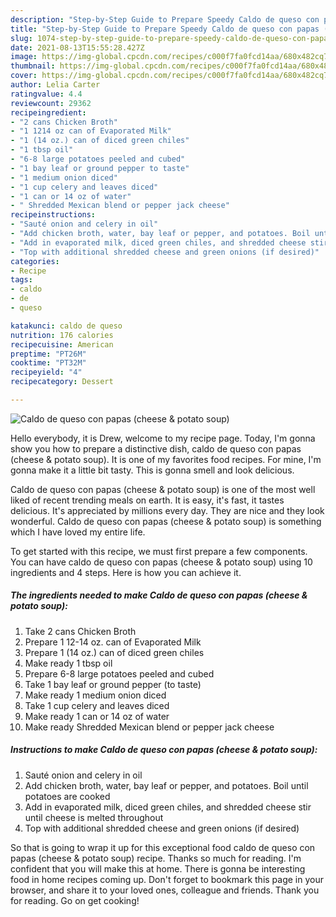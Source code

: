 ```yaml
---
description: "Step-by-Step Guide to Prepare Speedy Caldo de queso con papas (cheese &amp;amp; potato soup)"
title: "Step-by-Step Guide to Prepare Speedy Caldo de queso con papas (cheese &amp;amp; potato soup)"
slug: 1074-step-by-step-guide-to-prepare-speedy-caldo-de-queso-con-papas-cheese-and-amp-potato-soup
date: 2021-08-13T15:55:28.427Z
image: https://img-global.cpcdn.com/recipes/c000f7fa0fcd14aa/680x482cq70/caldo-de-queso-con-papas-cheese-potato-soup-recipe-main-photo.jpg
thumbnail: https://img-global.cpcdn.com/recipes/c000f7fa0fcd14aa/680x482cq70/caldo-de-queso-con-papas-cheese-potato-soup-recipe-main-photo.jpg
cover: https://img-global.cpcdn.com/recipes/c000f7fa0fcd14aa/680x482cq70/caldo-de-queso-con-papas-cheese-potato-soup-recipe-main-photo.jpg
author: Lelia Carter
ratingvalue: 4.4
reviewcount: 29362
recipeingredient:
- "2 cans Chicken Broth"
- "1 1214 oz can of Evaporated Milk"
- "1 (14 oz.) can of diced green chiles"
- "1 tbsp oil"
- "6-8 large potatoes peeled and cubed"
- "1 bay leaf or ground pepper to taste"
- "1 medium onion diced"
- "1 cup celery and leaves diced"
- "1 can or 14 oz of water"
- " Shredded Mexican blend or pepper jack cheese"
recipeinstructions:
- "Sauté onion and celery in oil"
- "Add chicken broth, water, bay leaf or pepper, and potatoes. Boil until potatoes are cooked"
- "Add in evaporated milk, diced green chiles, and shredded cheese stir until cheese is melted throughout"
- "Top with additional shredded cheese and green onions (if desired)"
categories:
- Recipe
tags:
- caldo
- de
- queso

katakunci: caldo de queso 
nutrition: 176 calories
recipecuisine: American
preptime: "PT26M"
cooktime: "PT32M"
recipeyield: "4"
recipecategory: Dessert

---
```



![Caldo de queso con papas (cheese &amp; potato soup)](https://img-global.cpcdn.com/recipes/c000f7fa0fcd14aa/680x482cq70/caldo-de-queso-con-papas-cheese-potato-soup-recipe-main-photo.jpg)

Hello everybody, it is Drew, welcome to my recipe page. Today, I'm gonna show you how to prepare a distinctive dish, caldo de queso con papas (cheese &amp; potato soup). It is one of my favorites food recipes. For mine, I'm gonna make it a little bit tasty. This is gonna smell and look delicious.

Caldo de queso con papas (cheese &amp; potato soup) is one of the most well liked of recent trending meals on earth. It is easy, it's fast, it tastes delicious. It's appreciated by millions every day. They are nice and they look wonderful. Caldo de queso con papas (cheese &amp; potato soup) is something which I have loved my entire life.




To get started with this recipe, we must first prepare a few components. You can have caldo de queso con papas (cheese &amp; potato soup) using 10 ingredients and 4 steps. Here is how you can achieve it.

<!--inarticleads1-->

##### The ingredients needed to make Caldo de queso con papas (cheese &amp; potato soup):

1. Take 2 cans Chicken Broth
1. Prepare 1 12-14 oz. can of Evaporated Milk
1. Prepare 1 (14 oz.) can of diced green chiles
1. Make ready 1 tbsp oil
1. Prepare 6-8 large potatoes peeled and cubed
1. Take 1 bay leaf or ground pepper (to taste)
1. Make ready 1 medium onion diced
1. Take 1 cup celery and leaves diced
1. Make ready 1 can or 14 oz of water
1. Make ready  Shredded Mexican blend or pepper jack cheese




<!--inarticleads2-->

##### Instructions to make Caldo de queso con papas (cheese &amp; potato soup):

1. Sauté onion and celery in oil
1. Add chicken broth, water, bay leaf or pepper, and potatoes. Boil until potatoes are cooked
1. Add in evaporated milk, diced green chiles, and shredded cheese stir until cheese is melted throughout
1. Top with additional shredded cheese and green onions (if desired)




So that is going to wrap it up for this exceptional food caldo de queso con papas (cheese &amp; potato soup) recipe. Thanks so much for reading. I'm confident that you will make this at home. There is gonna be interesting food in home recipes coming up. Don't forget to bookmark this page in your browser, and share it to your loved ones, colleague and friends. Thank you for reading. Go on get cooking!
